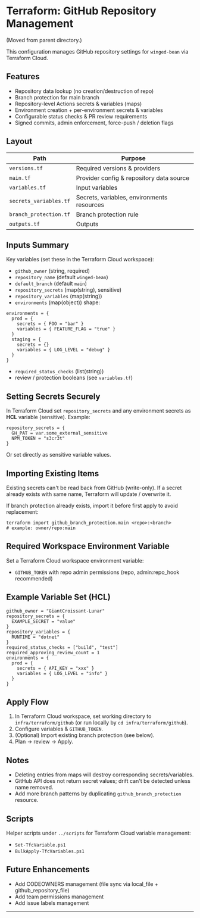 # Terraform: GitHub Repository Management

(Moved from parent directory.)

This configuration manages GitHub repository settings for `winged-bean` via Terraform Cloud.

## Features
- Repository data lookup (no creation/destruction of repo)
- Branch protection for main branch
- Repository-level Actions secrets & variables (maps)
- Environment creation + per-environment secrets & variables
- Configurable status checks & PR review requirements
- Signed commits, admin enforcement, force-push / deletion flags

## Layout
| Path | Purpose |
|------|---------|
| `versions.tf` | Required versions & providers |
| `main.tf` | Provider config & repository data source |
| `variables.tf` | Input variables |
| `secrets_variables.tf` | Secrets, variables, environments resources |
| `branch_protection.tf` | Branch protection rule |
| `outputs.tf` | Outputs |

## Inputs Summary
Key variables (set these in the Terraform Cloud workspace):

- `github_owner` (string, required)
- `repository_name` (default `winged-bean`)
- `default_branch` (default `main`)
- `repository_secrets` (map(string), sensitive)
- `repository_variables` (map(string))
- `environments` (map(object)) shape:
```hcl
environments = {
  prod = {
    secrets = { FOO = "bar" }
    variables = { FEATURE_FLAG = "true" }
  }
  staging = {
    secrets = {}
    variables = { LOG_LEVEL = "debug" }
  }
}
```
- `required_status_checks` (list(string))
- review / protection booleans (see `variables.tf`)

## Setting Secrets Securely
In Terraform Cloud set `repository_secrets` and any environment secrets as **HCL** variable (sensitive). Example:
```hcl
repository_secrets = {
  GH_PAT = var.some_external_sensitive
  NPM_TOKEN = "s3cr3t"
}
```
Or set directly as sensitive variable values.

## Importing Existing Items
Existing secrets can't be read back from GitHub (write-only). If a secret already exists with same name, Terraform will update / overwrite it.

If branch protection already exists, import it before first apply to avoid replacement:
```
terraform import github_branch_protection.main <repo>:<branch>
# example: owner/repo:main
```

## Required Workspace Environment Variable
Set a Terraform Cloud workspace environment variable:
- `GITHUB_TOKEN` with repo admin permissions (repo, admin:repo_hook recommended)

## Example Variable Set (HCL)
```hcl
github_owner = "GiantCroissant-Lunar"
repository_secrets = {
  EXAMPLE_SECRET = "value"
}
repository_variables = {
  RUNTIME = "dotnet"
}
required_status_checks = ["build", "test"]
required_approving_review_count = 1
environments = {
  prod = {
    secrets = { API_KEY = "xxx" }
    variables = { LOG_LEVEL = "info" }
  }
}
```

## Apply Flow
1. In Terraform Cloud workspace, set working directory to `infra/terraform/github` (or run locally by `cd infra/terraform/github`).
2. Configure variables & `GITHUB_TOKEN`.
3. (Optional) Import existing branch protection (see below).
4. Plan → review → Apply.

## Notes
- Deleting entries from maps will destroy corresponding secrets/variables.
- GitHub API does not return secret values; drift can't be detected unless name removed.
- Add more branch patterns by duplicating `github_branch_protection` resource.

## Scripts
Helper scripts under `../scripts` for Terraform Cloud variable management:
- `Set-TfcVariable.ps1`
- `BulkApply-TfcVariables.ps1`

## Future Enhancements
- Add CODEOWNERS management (file sync via local_file + github_repository_file)
- Add team permissions management
- Add issue labels management

---
